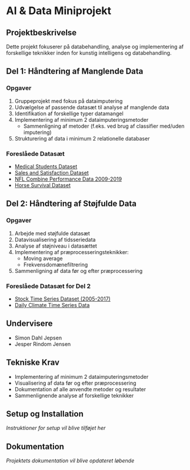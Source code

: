 # AI & Data Miniprojekt

## Projektbeskrivelse
Dette projekt fokuserer på databehandling, analyse og implementering af forskellige teknikker inden for kunstig intelligens og databehandling.

## Del 1: Håndtering af Manglende Data

### Opgaver
1. Gruppeprojekt med fokus på dataimputering
2. Udvælgelse af passende datasæt til analyse af manglende data
3. Identifikation af forskellige typer datamangel
4. Implementering af minimum 2 dataimputeringsmetoder
   - Sammenligning af metoder (f.eks. ved brug af classifier med/uden imputering)
5. Strukturering af data i minimum 2 relationelle databaser

### Foreslåede Datasæt
- [Medical Students Dataset](https://www.kaggle.com/datasets/slmsshk/medical-students-dataset)
- [Sales and Satisfaction Dataset](https://www.kaggle.com/datasets/matinmahmoudi/sales-and-satisfaction)
- [NFL Combine Performance Data 2009-2019](https://www.kaggle.com/datasets/redlineracer/nfl-combine-performance-data-2009)
- [Horse Survival Dataset](https://www.kaggle.com/datasets/yasserh/horse-survival-datase)

## Del 2: Håndtering af Støjfulde Data

### Opgaver
1. Arbejde med støjfulde datasæt
2. Datavisualisering af tidsseriedata
3. Analyse af støjniveau i datasættet
4. Implementering af præprocesseringsteknikker:
   - Moving average
   - Frekvensdomænefiltrering
5. Sammenligning af data før og efter præprocessering

### Foreslåede Datasæt for Del 2
- [Stock Time Series Dataset (2005-2017)](https://www.kaggle.com/datasets/szrlee/stock-time-series-20050101-to-20171231)
- [Daily Climate Time Series Data](https://www.kaggle.com/datasets/sumanthvrao/daily-climate-time-series-data)

## Undervisere
- Simon Dahl Jepsen
- Jesper Rindom Jensen

## Tekniske Krav
- Implementering af minimum 2 dataimputeringsmetoder
- Visualisering af data før og efter præprocessering
- Dokumentation af alle anvendte metoder og resultater
- Sammenlignende analyse af forskellige teknikker

## Setup og Installation
*Instruktioner for setup vil blive tilføjet her*

## Dokumentation
*Projektets dokumentation vil blive opdateret løbende*